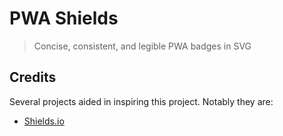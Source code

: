 # PWA Shields
> Concise, consistent, and legible PWA badges in SVG

## Credits
Several projects aided in inspiring this project. Notably they are:

- [Shields.io](https://github.com/badges/shields)
